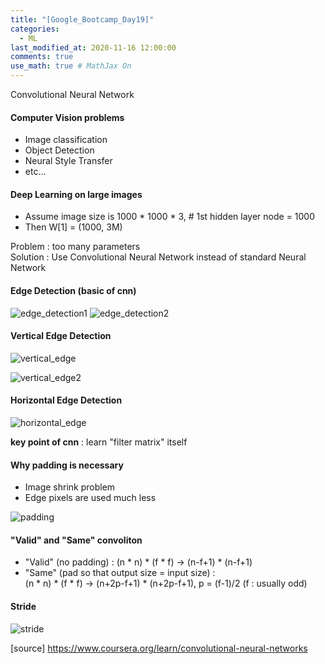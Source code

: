 ```yaml
---
title: "[Google_Bootcamp_Day19]"
categories: 
  - ML
last_modified_at: 2020-11-16 12:00:00
comments: true
use_math: true # MathJax On
---
```


Convolutional Neural Network

#### Computer Vision problems
- Image classification
- Object Detection
- Neural Style Transfer
- etc...

#### Deep Learning on large images

- Assume image size is 1000 * 1000 * 3, # 1st hidden layer node = 1000
- Then W[1] = (1000, 3M)

Problem : too many parameters <br>
Solution : Use Convolutional Neural Network instead of standard Neural Network

#### Edge Detection (basic of cnn)
![edge_detection1](https://user-images.githubusercontent.com/62474292/100625801-5627db00-3368-11eb-9b55-087cb47e393e.png)
![edge_detection2](https://user-images.githubusercontent.com/62474292/100625803-5922cb80-3368-11eb-8de7-c8f692c9a30b.png)

#### Vertical Edge Detection

![vertical_edge](https://user-images.githubusercontent.com/62474292/100625818-5de77f80-3368-11eb-996f-b386269afd93.png)

![vertical_edge2](https://user-images.githubusercontent.com/62474292/100625832-62139d00-3368-11eb-894a-60fc8c3d3a34.png)

#### Horizontal Edge Detection
![horizontal_edge](https://user-images.githubusercontent.com/62474292/100625846-6770e780-3368-11eb-9f81-652a91387fb8.png)

**key point of cnn** : learn "filter matrix" itself

#### Why padding is necessary
- Image shrink problem
- Edge pixels are used much less

![padding](https://user-images.githubusercontent.com/62474292/100627579-83758880-336a-11eb-9f37-37e737da2833.png)


#### "Valid" and "Same" convoliton
- "Valid" (no padding) : (n * n) * (f * f) -> (n-f+1) * (n-f+1)
- "Same" (pad so that output size = input size) : <br> (n * n) * (f * f) -> (n+2p-f+1) * (n+2p-f+1), p = (f-1)/2 (f : usually odd)

#### Stride
![stride](https://user-images.githubusercontent.com/62474292/100627588-85d7e280-336a-11eb-9a88-7e80fb126d70.png)


[source] https://www.coursera.org/learn/convolutional-neural-networks



